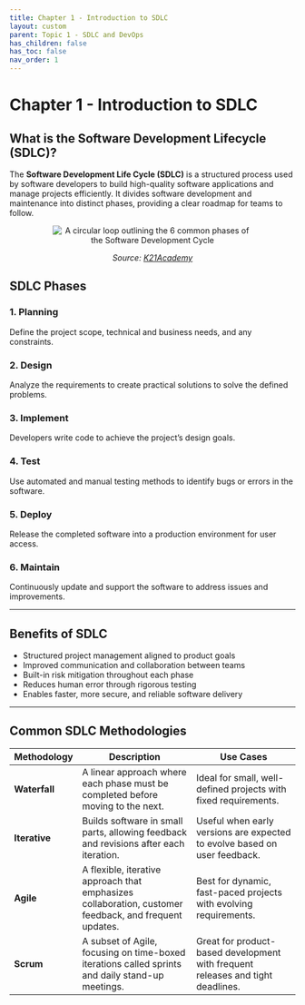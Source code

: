 ```yaml
---
title: Chapter 1 - Introduction to SDLC
layout: custom
parent: Topic 1 - SDLC and DevOps
has_children: false
has_toc: false
nav_order: 1
---
```


# Chapter 1 - Introduction to SDLC
## What is the Software Development Lifecycle (SDLC)?

The **Software Development Life Cycle (SDLC)** is a structured process used by software developers to build high-quality software applications and manage projects efficiently. It divides software development and maintenance into distinct phases, providing a clear roadmap for teams to follow.

<div style="text-align: center;">
    <img src="https://k21academy.com/wp-content/uploads/2021/07/unnamed-2-4.png" alt="A circular loop outlining the 6 common phases of the Software Development Cycle" style="max-width:70%;height:auto;"/>
    <p><em>Source: <a href="https://k21academy.com/amazon-web-services/aws-devops/aws-certified-devops-professional-day-3-q-a-review/">K21Academy</a></em></p>
</div>

## SDLC Phases

### 1. Planning
Define the project scope, technical and business needs, and any constraints.

### 2. Design
Analyze the requirements to create practical solutions to solve the defined problems.

### 3. Implement
Developers write code to achieve the project’s design goals.

### 4. Test
Use automated and manual testing methods to identify bugs or errors in the software.

### 5. Deploy
Release the completed software into a production environment for user access.

### 6. Maintain
Continuously update and support the software to address issues and improvements.

---

## Benefits of SDLC

- Structured project management aligned to product goals  
- Improved communication and collaboration between teams  
- Built-in risk mitigation throughout each phase  
- Reduces human error through rigorous testing  
- Enables faster, more secure, and reliable software delivery  

---

## Common SDLC Methodologies

| Methodology | Description | Use Cases |
|------------|-------------|-----------|
| **Waterfall** | A linear approach where each phase must be completed before moving to the next. | Ideal for small, well-defined projects with fixed requirements. |
| **Iterative** | Builds software in small parts, allowing feedback and revisions after each iteration. | Useful when early versions are expected to evolve based on user feedback. |
| **Agile** | A flexible, iterative approach that emphasizes collaboration, customer feedback, and frequent updates. | Best for dynamic, fast-paced projects with evolving requirements. |
| **Scrum** | A subset of Agile, focusing on time-boxed iterations called sprints and daily stand-up meetings. | Great for product-based development with frequent releases and tight deadlines. |

